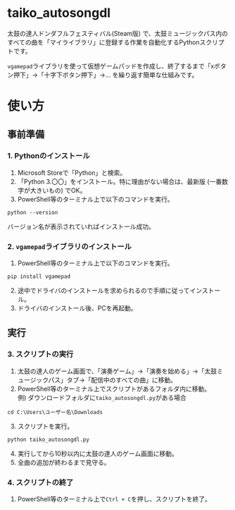 # taiko_autosongdl
太鼓の達人ドンダフルフェスティバル(Steam版) で、太鼓ミュージックパス内のすべての曲を「マイライブラリ」に登録する作業を自動化するPythonスクリプトです。

`vgamepad`ライブラリを使って仮想ゲームパッドを作成し、終了するまで「xボタン押下」→「十字下ボタン押下」→... を繰り返す簡単な仕組みです。

# 使い方
## 事前準備
### 1. Pythonのインストール
1. Microsoft Storeで「Python」と検索。
2. 「Python 3.〇〇」をインストール。特に理由がない場合は、最新版 (一番数字が大きいもの) でOK。
3. PowerShell等のターミナル上で以下のコマンドを実行。
```
python --version
```
バージョン名が表示されていればインストール成功。
   
### 2. `vgamepad`ライブラリのインストール
1. PowerShell等のターミナル上で以下のコマンドを実行。
```
pip install vgamepad
```
2. 途中でドライバのインストールを求められるので手順に従ってインストール。
3. ドライバのインストール後、PCを再起動。

## 実行
### 3. スクリプトの実行
1. 太鼓の達人のゲーム画面で、「演奏ゲーム」→「演奏を始める」→「太鼓ミュージックパス」タブ→「配信中のすべての曲」に移動。
2. PowerShell等のターミナル上でスクリプトがあるフォルダ内に移動。<br>例) ダウンロードフォルダに`taiko_autosongdl.py`がある場合
```
cd C:\Users\ユーザー名\Downloads
```
3. スクリプトを実行。
```
python taiko_autosongdl.py
```
4. 実行してから10秒以内に太鼓の達人のゲーム画面に移動。
5. 全曲の追加が終わるまで見守る。

### 4. スクリプトの終了
1. PowerShell等のターミナル上で`Ctrl + C`を押し、スクリプトを終了。
